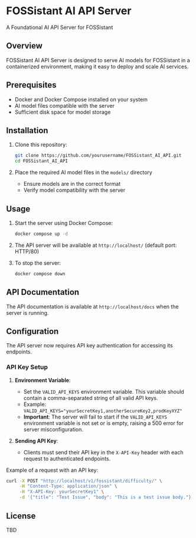 # FOSSistant AI API Server

A Foundational AI API Server for FOSSistant

## Overview

FOSSistant AI API Server is designed to serve AI models for FOSSistant in a containerized environment, making it easy to deploy and scale AI services.

## Prerequisites

- Docker and Docker Compose installed on your system
- AI model files compatible with the server
- Sufficient disk space for model storage

## Installation

1. Clone this repository:

   ```bash
   git clone https://github.com/yourusername/FOSSistant_AI_API.git
   cd FOSSistant_AI_API
   ```

2. Place the required AI model files in the `models/` directory
   - Ensure models are in the correct format
   - Verify model compatibility with the server

## Usage

1. Start the server using Docker Compose:

   ```bash
   docker compose up -d
   ```

2. The API server will be available at `http://localhost/` (default port: HTTP/80)

3. To stop the server:
   ```bash
   docker compose down
   ```

## API Documentation

The API documentation is available at `http://localhost/docs` when the server is running.

## Configuration

The API server now requires API key authentication for accessing its endpoints.

### API Key Setup

1.  **Environment Variable**:
    *   Set the `VALID_API_KEYS` environment variable. This variable should contain a comma-separated string of all valid API keys.
    *   Example: `VALID_API_KEYS="yourSecretKey1,anotherSecureKey2,prodKeyXYZ"`
    *   **Important**: The server will fail to start if the `VALID_API_KEYS` environment variable is not set or is empty, raising a 500 error for server misconfiguration.

2.  **Sending API Key**:
    *   Clients must send their API key in the `X-API-Key` header with each request to authenticated endpoints.

Example of a request with an API key:
```bash
curl -X POST "http://localhost/v1/fossistant/difficulty/" \
     -H "Content-Type: application/json" \
     -H "X-API-Key: yourSecretKey1" \
     -d '{"title": "Test Issue", "body": "This is a test issue body."}'
```

## License

TBD
